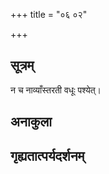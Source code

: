 +++
title = "०६ ०२"

+++
## सूत्रम्
न च नाव्याँस्तरती वधूः पश्येत्।
## अनाकुला

## गृह्यतात्पर्यदर्शनम्

